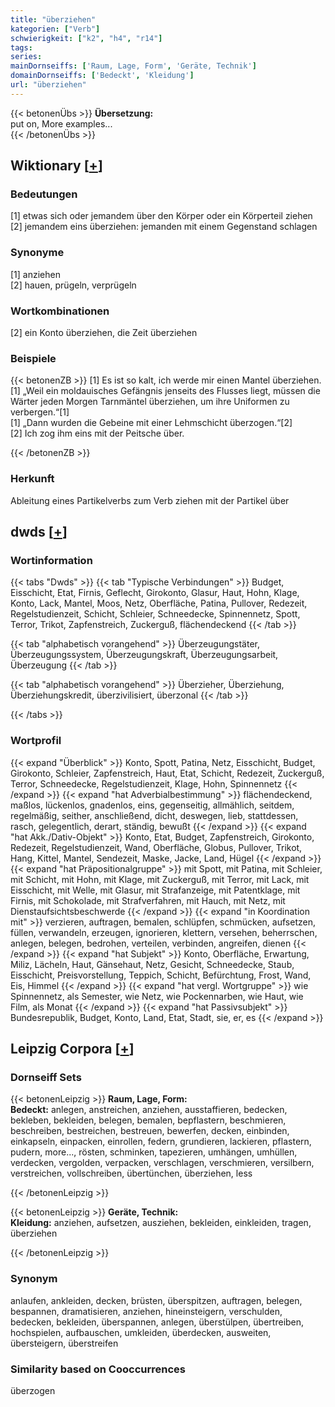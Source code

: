 ```yaml
---
title: "überziehen"
kategorien: ["Verb"]
schwierigkeit: ["k2", "h4", "r14"]
tags:
series:
mainDornseiffs: ['Raum, Lage, Form', 'Geräte, Technik']
domainDornseiffs: ['Bedeckt', 'Kleidung']
url: "überziehen"
---
```


{{< betonenÜbs >}}
**Übersetzung:**  
put  on, More examples...  
{{< /betonenÜbs >}}

## Wiktionary [[+](https://de.wiktionary.org/wiki/überziehen)]

### Bedeutungen
[1] etwas sich oder jemandem über den Körper oder ein Körperteil ziehen  
[2] jemandem eins überziehen: jemanden mit einem Gegenstand schlagen  

### Synonyme
[1] anziehen  
[2] hauen, prügeln, verprügeln  

### Wortkombinationen
[2] ein Konto überziehen, die Zeit überziehen  

### Beispiele
{{< betonenZB >}}
[1] Es ist so kalt, ich werde mir einen Mantel überziehen.  
[1] „Weil ein moldauisches Gefängnis jenseits des Flusses liegt, müssen die Wärter jeden Morgen Tarnmäntel überziehen, um ihre Uniformen zu verbergen.“[1]  
[1] „Dann wurden die Gebeine mit einer Lehmschicht überzogen.“[2]  
[2] Ich zog ihm eins mit der Peitsche über.  

{{< /betonenZB >}}
### Herkunft
Ableitung eines Partikelverbs zum Verb ziehen mit der Partikel über  



## dwds [[+](https://www.dwds.de/wb/überziehen)]

### Wortinformation
{{< tabs "Dwds" >}}
{{< tab "Typische Verbindungen" >}}
Budget, Eisschicht, Etat, Firnis, Geflecht, Girokonto, Glasur, Haut, Hohn, Klage, Konto, Lack, Mantel, Moos, Netz, Oberfläche, Patina, Pullover, Redezeit, Regelstudienzeit, Schicht, Schleier, Schneedecke, Spinnennetz, Spott, Terror, Trikot, Zapfenstreich, Zuckerguß, flächendeckend
{{< /tab >}}

{{< tab "alphabetisch vorangehend" >}}
Überzeugungstäter, Überzeugungssystem, Überzeugungskraft, Überzeugungsarbeit, Überzeugung
{{< /tab >}}

{{< tab "alphabetisch vorangehend" >}}
Überzieher, Überziehung, Überziehungskredit, überzivilisiert, überzonal
{{< /tab >}}

{{< /tabs >}}

### Wortprofil
{{< expand "Überblick" >}} Konto, Spott, Patina, Netz, Eisschicht, Budget, Girokonto, Schleier, Zapfenstreich, Haut, Etat, Schicht, Redezeit, Zuckerguß, Terror, Schneedecke, Regelstudienzeit, Klage, Hohn, Spinnennetz {{< /expand >}}
{{< expand "hat Adverbialbestimmung" >}} flächendeckend, maßlos, lückenlos, gnadenlos, eins, gegenseitig, allmählich, seitdem, regelmäßig, seither, anschließend, dicht, deswegen, lieb, stattdessen, rasch, gelegentlich, derart, ständig, bewußt {{< /expand >}}
{{< expand "hat Akk./Dativ-Objekt" >}} Konto, Etat, Budget, Zapfenstreich, Girokonto, Redezeit, Regelstudienzeit, Wand, Oberfläche, Globus, Pullover, Trikot, Hang, Kittel, Mantel, Sendezeit, Maske, Jacke, Land, Hügel {{< /expand >}}
{{< expand "hat Präpositionalgruppe" >}} mit Spott, mit Patina, mit Schleier, mit Schicht, mit Hohn, mit Klage, mit Zuckerguß, mit Terror, mit Lack, mit Eisschicht, mit Welle, mit Glasur, mit Strafanzeige, mit Patentklage, mit Firnis, mit Schokolade, mit Strafverfahren, mit Hauch, mit Netz, mit Dienstaufsichtsbeschwerde {{< /expand >}}
{{< expand "in Koordination mit" >}} verzieren, auftragen, bemalen, schlüpfen, schmücken, aufsetzen, füllen, verwandeln, erzeugen, ignorieren, klettern, versehen, beherrschen, anlegen, belegen, bedrohen, verteilen, verbinden, angreifen, dienen {{< /expand >}}
{{< expand "hat Subjekt" >}} Konto, Oberfläche, Erwartung, Miliz, Lächeln, Haut, Gänsehaut, Netz, Gesicht, Schneedecke, Staub, Eisschicht, Preisvorstellung, Teppich, Schicht, Befürchtung, Frost, Wand, Eis, Himmel {{< /expand >}}
{{< expand "hat vergl. Wortgruppe" >}} wie Spinnennetz, als Semester, wie Netz, wie Pockennarben, wie Haut, wie Film, als Monat {{< /expand >}}
{{< expand "hat Passivsubjekt" >}} Bundesrepublik, Budget, Konto, Land, Etat, Stadt, sie, er, es {{< /expand >}}

## Leipzig Corpora [[+](https://corpora.uni-leipzig.de/en/res?word=überziehen&corpusId=deu_newscrawl-public_2018)]

### Dornseiff Sets
{{< betonenLeipzig >}}
**Raum, Lage, Form:**  
**Bedeckt:** anlegen, anstreichen, anziehen, ausstaffieren, bedecken, bekleben, bekleiden, belegen, bemalen, bepflastern, beschmieren, beschreiben, bestreichen, bestreuen, bewerfen, decken, einbinden, einkapseln, einpacken, einrollen, federn, grundieren, lackieren, pflastern, pudern, more..., rösten, schminken, tapezieren, umhängen, umhüllen, verdecken, vergolden, verpacken, verschlagen, verschmieren, versilbern, verstreichen, vollschreiben, übertünchen, überziehen, less  

{{< /betonenLeipzig >}}


{{< betonenLeipzig >}}
**Geräte, Technik:**  
**Kleidung:** anziehen, aufsetzen, ausziehen, bekleiden, einkleiden, tragen, überziehen  

{{< /betonenLeipzig >}}

### Synonym
anlaufen, ankleiden, decken, brüsten, überspitzen, auftragen, belegen, bespannen, dramatisieren, anziehen, hineinsteigern, verschulden, bedecken, bekleiden, überspannen, anlegen, überstülpen, übertreiben, hochspielen, aufbauschen, umkleiden, überdecken, ausweiten, übersteigern, überstreifen


### Similarity based on Cooccurrences
überzogen

